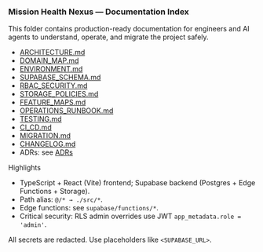 ### Mission Health Nexus — Documentation Index

This folder contains production-ready documentation for engineers and AI agents to understand, operate, and migrate the project safely.

- [ARCHITECTURE.md](./ARCHITECTURE.md)
- [DOMAIN_MAP.md](./DOMAIN_MAP.md)
- [ENVIRONMENT.md](./ENVIRONMENT.md)
- [SUPABASE_SCHEMA.md](./SUPABASE_SCHEMA.md)
- [RBAC_SECURITY.md](./RBAC_SECURITY.md)
- [STORAGE_POLICIES.md](./STORAGE_POLICIES.md)
- [FEATURE_MAPS.md](./FEATURE_MAPS.md)
- [OPERATIONS_RUNBOOK.md](./OPERATIONS_RUNBOOK.md)
- [TESTING.md](./TESTING.md)
- [CI_CD.md](./CI_CD.md)
- [MIGRATION.md](./MIGRATION.md)
- [CHANGELOG.md](./CHANGELOG.md)
- ADRs: see [ADRs](./ADRs)

Highlights
- TypeScript + React (Vite) frontend; Supabase backend (Postgres + Edge Functions + Storage).
- Path alias: `@/* → ./src/*`.
- Edge functions: see `supabase/functions/*`.
- Critical security: RLS admin overrides use JWT `app_metadata.role = 'admin'`.

All secrets are redacted. Use placeholders like `<SUPABASE_URL>`.

